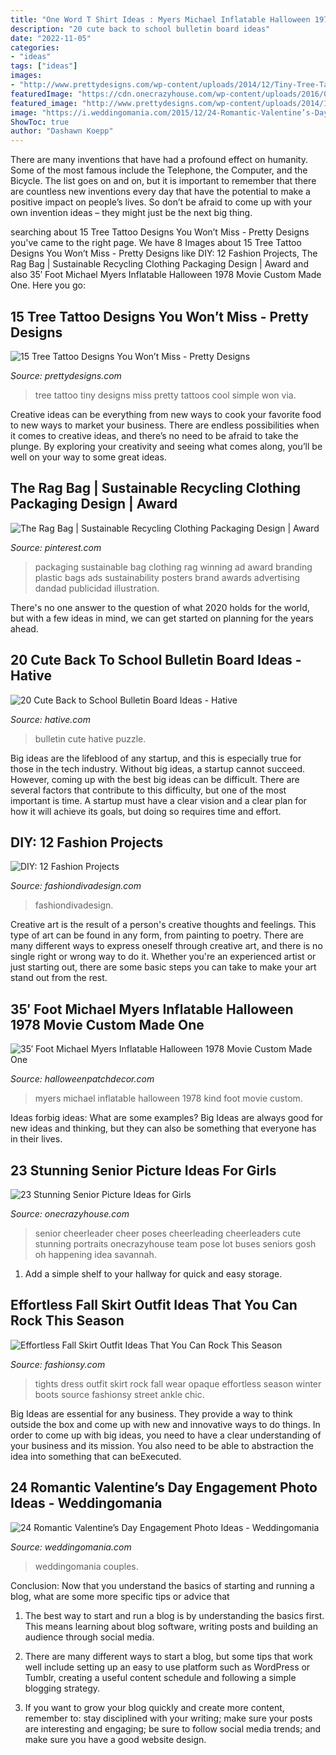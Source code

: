 ```yaml
---
title: "One Word T Shirt Ideas : Myers Michael Inflatable Halloween 1978 Kind Foot Movie Custom"
description: "20 cute back to school bulletin board ideas"
date: "2022-11-05"
categories:
- "ideas"
tags: ["ideas"]
images:
- "http://www.prettydesigns.com/wp-content/uploads/2014/12/Tiny-Tree-Tattoo-Design.jpg"
featuredImage: "https://cdn.onecrazyhouse.com/wp-content/uploads/2016/08/cheerleader-picture.jpg"
featured_image: "http://www.prettydesigns.com/wp-content/uploads/2014/12/Tiny-Tree-Tattoo-Design.jpg"
image: "https://i.weddingomania.com/2015/12/24-Romantic-Valentine’s-Day-Engagement-Photo-Ideas23.jpg"
ShowToc: true
author: "Dashawn Koepp"
---
```



There are many inventions that have had a profound effect on humanity. Some of the most famous include the Telephone, the Computer, and the Bicycle. The list goes on and on, but it is important to remember that there are countless new inventions every day that have the potential to make a positive impact on people’s lives. So don’t be afraid to come up with your own invention ideas – they might just be the next big thing.

	

		
searching about 15 Tree Tattoo Designs You Won’t Miss - Pretty Designs you've came to the right page. We have 8 Images about 15 Tree Tattoo Designs You Won’t Miss - Pretty Designs like DIY: 12 Fashion Projects, The Rag Bag | Sustainable Recycling Clothing Packaging Design | Award and also 35′ Foot Michael Myers Inflatable Halloween 1978 Movie Custom Made One. Here you go:
		
    
## 15 Tree Tattoo Designs You Won’t Miss - Pretty Designs

<img loading=lazy src="http://www.prettydesigns.com/wp-content/uploads/2014/12/Tiny-Tree-Tattoo-Design.jpg" onerror="this.onerror=null;this.src='https://tse3.mm.bing.net/th?id=OIP.95zD2yrYgVovj1UIRrnGkAHaJ7&amp;pid=15.1';" alt="15 Tree Tattoo Designs You Won’t Miss - Pretty Designs">

_Source: prettydesigns.com_

>tree tattoo tiny designs miss pretty tattoos cool simple won via. 

	

Creative ideas can be everything from new ways to cook your favorite food to new ways to market your business. There are endless possibilities when it comes to creative ideas, and there’s no need to be afraid to take the plunge. By exploring your creativity and seeing what comes along, you’ll be well on your way to some great ideas.

    
## The Rag Bag | Sustainable Recycling Clothing Packaging Design | Award

<img loading=lazy src="https://i.pinimg.com/736x/86/4d/f9/864df936de75469904e4f92363bfb15c--clothing-packaging-sustainable-fashion.jpg" onerror="this.onerror=null;this.src='https://tse3.mm.bing.net/th?id=OIP.LiWIzQT7RoSNMKW4ou9AXgHaKX&amp;pid=15.1';" alt="The Rag Bag | Sustainable Recycling Clothing Packaging Design | Award">

_Source: pinterest.com_

>packaging sustainable bag clothing rag winning ad award branding plastic bags ads sustainability posters brand awards advertising dandad publicidad illustration. 

	

There's no one answer to the question of what 2020 holds for the world, but with a few ideas in mind, we can get started on planning for the years ahead. 

    
## 20 Cute Back To School Bulletin Board Ideas - Hative

<img loading=lazy src="https://hative.com/wp-content/uploads/2014/06/back-to-school-ideas/13-puzzle-bulletin-board.jpg" onerror="this.onerror=null;this.src='https://tse2.mm.bing.net/th?id=OIP.429psLWlWmMtvNKeHb8Y7AHaFj&amp;pid=15.1';" alt="20 Cute Back to School Bulletin Board Ideas - Hative">

_Source: hative.com_

>bulletin cute hative puzzle. 

	

Big ideas are the lifeblood of any startup, and this is especially true for those in the tech industry. Without big ideas, a startup cannot succeed. However, coming up with the best big ideas can be difficult. There are several factors that contribute to this difficulty, but one of the most important is time. A startup must have a clear vision and a clear plan for how it will achieve its goals, but doing so requires time and effort.

    
## DIY: 12 Fashion Projects

<img loading=lazy src="https://www.fashiondivadesign.com/wp-content/uploads/2013/03/Fashion-Projects-10.png" onerror="this.onerror=null;this.src='https://tse2.mm.bing.net/th?id=OIP.uxFG4tesiS0wBTp7TUyTngHaQS&amp;pid=15.1';" alt="DIY: 12 Fashion Projects">

_Source: fashiondivadesign.com_

>fashiondivadesign. 

	

Creative art is the result of a person's creative thoughts and feelings. This type of art can be found in any form, from painting to poetry. There are many different ways to express oneself through creative art, and there is no single right or wrong way to do it. Whether you're an experienced artist or just starting out, there are some basic steps you can take to make your art stand out from the rest.

    
## 35′ Foot Michael Myers Inflatable Halloween 1978 Movie Custom Made One

<img loading=lazy src="http://halloweenpatchdecor.com/wp-content/pics/35_Foot_Michael_Myers_Inflatable_Halloween_1978_Movie_Custom_Made_One_Of_A_Kind_05_thhi.jpg" onerror="this.onerror=null;this.src='https://tse1.mm.bing.net/th?id=OIP.ZLNCNo9PJXOq4mhS27IjGgAAAA&amp;pid=15.1';" alt="35′ Foot Michael Myers Inflatable Halloween 1978 Movie Custom Made One">

_Source: halloweenpatchdecor.com_

>myers michael inflatable halloween 1978 kind foot movie custom. 

	

Ideas forbig ideas: What are some examples?
Big Ideas are always good for new ideas and thinking, but they can also be something that everyone has in their lives.

    
## 23 Stunning Senior Picture Ideas For Girls

<img loading=lazy src="https://cdn.onecrazyhouse.com/wp-content/uploads/2016/08/cheerleader-picture.jpg" onerror="this.onerror=null;this.src='https://tse2.mm.bing.net/th?id=OIP.1z1uG-Hh370Qrnw2DCwNLAHaLH&amp;pid=15.1';" alt="23 Stunning Senior Picture Ideas for Girls">

_Source: onecrazyhouse.com_

>senior cheerleader cheer poses cheerleading cheerleaders cute stunning portraits onecrazyhouse team pose lot buses seniors gosh oh happening idea savannah. 

	

1. Add a simple shelf to your hallway for quick and easy storage.

    
## Effortless Fall Skirt Outfit Ideas That You Can Rock This Season

<img loading=lazy src="http://fashionsy.com/wp-content/uploads/2017/09/fall-outfit-8.jpg" onerror="this.onerror=null;this.src='https://tse1.mm.bing.net/th?id=OIP.yzUodEA6iHXYKRrYL8wp5QHaLH&amp;pid=15.1';" alt="Effortless Fall Skirt Outfit Ideas That You Can Rock This Season">

_Source: fashionsy.com_

>tights dress outfit skirt rock fall wear opaque effortless season winter boots source fashionsy street ankle chic. 

	

Big Ideas are essential for any business. They provide a way to think outside the box and come up with new and innovative ways to do things. In order to come up with big ideas, you need to have a clear understanding of your business and its mission. You also need to be able to abstraction the idea into something that can beExecuted.

    
## 24 Romantic Valentine’s Day Engagement Photo Ideas - Weddingomania

<img loading=lazy src="https://i.weddingomania.com/2015/12/24-Romantic-Valentine’s-Day-Engagement-Photo-Ideas23.jpg" onerror="this.onerror=null;this.src='https://tse1.mm.bing.net/th?id=OIP.v8gbK4H0e5mHiIBT2Z96DQAAAA&amp;pid=15.1';" alt="24 Romantic Valentine’s Day Engagement Photo Ideas - Weddingomania">

_Source: weddingomania.com_

>weddingomania couples. 

	

Conclusion: Now that you understand the basics of starting and running a blog, what are some more specific tips or advice that
1. The best way to start and run a blog is by understanding the basics first. This means learning about blog software, writing posts and building an audience through social media.
2. There are many different ways to start a blog, but some tips that work well include setting up an easy to use platform such as WordPress or Tumblr, creating a useful content schedule and following a simple blogging strategy.

3. If you want to grow your blog quickly and create more content, remember to: stay disciplined with your writing; make sure your posts are interesting and engaging; be sure to follow social media trends; and make sure you have a good website design.

